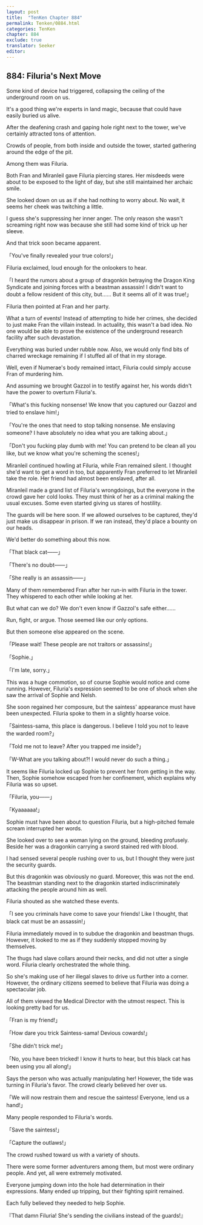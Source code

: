 ```yaml
---
layout: post
title:  "TenKen Chapter 884"
permalink: Tenken/0884.html
categories: TenKen
chapter: 884
exclude: true
translator: Seeker
editor: 
---
```

<h2>884: Filuria's Next Move</h2>

Some kind of device had triggered, collapsing the ceiling of the underground room on us.

It's a good thing we're experts in land magic, because that could have easily buried us alive.

After the deafening crash and gaping hole right next to the tower, we've certainly attracted tons of attention.

Crowds of people, from both inside and outside the tower, started gathering around the edge of the pit.

Among them was Filuria.

Both Fran and Miranleil gave Filuria piercing stares. Her misdeeds were about to be exposed to the light of day, but she still maintained her archaic smile.

She looked down on us as if she had nothing to worry about. No wait, it seems her cheek was twitching a little.

I guess she's suppressing her inner anger. The only reason she wasn't screaming right now was because she still had some kind of trick up her sleeve.

And that trick soon became apparent.

「You've finally revealed your true colors!」

Filuria exclaimed, loud enough for the onlookers to hear.

「I heard the rumors about a group of dragonkin betraying the Dragon King Syndicate and joining forces with a beastman assassin! I didn't want to doubt a fellow resident of this city, but…… But it seems all of it was true!」

Filuria then pointed at Fran and her party.

What a turn of events! Instead of attempting to hide her crimes, she decided to just make Fran the villain instead. In actuality, this wasn't a bad idea. No one would be able to prove the existence of the underground research facility after such devastation.

Everything was buried under rubble now. Also, we would only find bits of charred wreckage remaining if I stuffed all of that in my storage.

Well, even if Numerae's body remained intact, Filuria could simply accuse Fran of murdering him.

And assuming we brought Gazzol in to testify against her, his words didn't have the power to overturn Filuria's.

「What's this fucking nonsense! We know that you captured our Gazzol and tried to enslave him!」

「You're the ones that need to stop talking nonsense. Me enslaving someone? I have absolutely no idea what you are talking about.」

「Don't you fucking play dumb with me! You can pretend to be clean all you like, but we know what you're scheming the scenes!」

Miranleil continued howling at Filuria, while Fran remained silent. I thought she'd want to get a word in too, but apparently Fran preferred to let Miranleil take the role. Her friend had almost been enslaved, after all.

Miranleil made a grand list of Filuria's wrongdoings, but the everyone in the crowd gave her cold looks. They must think of her as a criminal making the usual excuses. Some even started giving us stares of hostility.

The guards will be here soon. If we allowed ourselves to be captured, they'd just make us disappear in prison. If we ran instead, they'd place a bounty on our heads.

We'd better do something about this now.

「That black cat――」

「There's no doubt――」

「She really is an assassin――」

Many of them remembered Fran after her run-in with Filuria in the tower. They whispered to each other while looking at her.

But what can we do? We don't even know if Gazzol's safe either……

Run, fight, or argue. Those seemed like our only options.

But then someone else appeared on the scene.

「Please wait! These people are not traitors or assassins!」

「Sophie.」

「I'm late, sorry.」

This was a huge commotion, so of course Sophie would notice and come running. However, Filuria's expression seemed to be one of shock when she saw the arrival of Sophie and Nelsh.

She soon regained her composure, but the saintess' appearance must have been unexpected. Filuria spoke to them in a slightly hoarse voice.

「Saintess-sama, this place is dangerous. I believe I told you not to leave the warded room?」

「Told me not to leave? After you trapped me inside?」

「W-What are you talking about?! I would never do such a thing.」

It seems like Filuria locked up Sophie to prevent her from getting in the way. Then, Sophie somehow escaped from her confinement, which explains why Filuria was so upset.

「Filuria, you――」

「Kyaaaaaa!」

Sophie must have been about to question Filuria, but a high-pitched female scream interrupted her words.

She looked over to see a woman lying on the ground, bleeding profusely. Beside her was a dragonkin carrying a sword stained red with blood.

I had sensed several people rushing over to us, but I thought they were just the security guards.

But this dragonkin was obviously no guard. Moreover, this was not the end. The beastman standing next to the dragonkin started indiscriminately attacking the people around him as well.

Filuria shouted as she watched these events.

「I see you criminals have come to save your friends! Like I thought, that black cat must be an assassin!」

Filuria immediately moved in to subdue the dragonkin and beastman thugs. However, it looked to me as if they suddenly stopped moving by themselves.

The thugs had slave collars around their necks, and did not utter a single word. Filuria clearly orchestrated the whole thing.

So she's making use of her illegal slaves to drive us further into a corner. However, the ordinary citizens seemed to believe that Filuria was doing a spectacular job.

All of them viewed the Medical Director with the utmost respect. This is looking pretty bad for us.

「Fran is my friend!」

「How dare you trick Saintess-sama! Devious cowards!」

「She didn't trick me!」

「No, you have been tricked! I know it hurts to hear, but this black cat has been using you all along!」

Says the person who was actually manipulating her! However, the tide was turning in Filuria's favor. The crowd clearly believed her over us.

「We will now restrain them and rescue the saintess! Everyone, lend us a hand!」

Many people responded to Filuria's words.

「Save the saintess!」

「Capture the outlaws!」

The crowd rushed toward us with a variety of shouts.

There were some former adventurers among them, but most were ordinary people. And yet, all were extremely motivated.

Everyone jumping down into the hole had determination in their expressions. Many ended up tripping, but their fighting spirit remained.

Each fully believed they needed to help Sophie.

『That damn Filuria! She's sending the civilians instead of the guards!』



